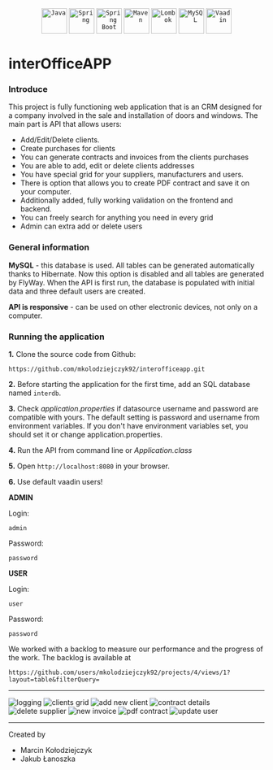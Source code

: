 <div align="center">
<code><img height="50" src="https://user-images.githubusercontent.com/25181517/117201156-9a724800-adec-11eb-9a9d-3cd0f67da4bc.png" alt="Java" title="Java" /></code>
<code><img height="50" src="https://user-images.githubusercontent.com/25181517/117201470-f6d56780-adec-11eb-8f7c-e70e376cfd07.png" alt="Spring" title="Spring" /></code>
<code><img height="50" src="https://user-images.githubusercontent.com/25181517/183891303-41f257f8-6b3d-487c-aa56-c497b880d0fb.png" alt="Spring Boot" title="Spring Boot" /></code>
<code><img height="50" src="https://user-images.githubusercontent.com/25181517/117207242-07d5a700-adf4-11eb-975e-be04e62b984b.png" alt="Maven" title="Maven" /></code>
	<code><img height="50" src="https://user-images.githubusercontent.com/25181517/190229463-87fa862f-ccf0-48da-8023-940d287df610.png" alt="Lombok" title="Lombok" /></code>
	<code><img height="50" src="https://user-images.githubusercontent.com/25181517/183896128-ec99105a-ec1a-4d85-b08b-1aa1620b2046.png" alt="MySQL" title="MySQL" /></code>
 <code><img height="50" src="https://avatars.githubusercontent.com/u/1171922?v=4" alt="Vaadin" title="Vaadin" /></code>
</div>


# interOfficeAPP


### Introduce
This project is fully functioning web application that is an CRM designed for a company involved in the sale and installation of doors and windows. The main part is API that allows users:
- Add/Edit/Delete clients. 
- Create purchases for clients
- You can generate contracts and invoices from the clients purchases
- You are able to add, edit or delete clients addresses
- You have special grid for your suppliers, manufacturers and users. 
- There is option that allows you to create PDF contract and save it on your computer.
- Additionally added, fully working validation on the frontend and backend.
- You can freely search for anything you need in every grid
- Admin can extra add or delete users 

### General information
**MySQL** - this database is used. All tables can be generated automatically thanks to Hibernate. 
Now this option is disabled and all tables are generated by FlyWay. When the API is first run, 
the database is populated with initial data and three default users are created.

**API is responsive** - can be used on other electronic devices, not only on a computer.


### Running the application
**1.** Clone the source code from Github:
````
https://github.com/mkolodziejczyk92/interofficeapp.git
````

**2.** Before starting the application for the first time, add an SQL database named 
`````interdb`````.

**3.** Check *application.properties* if datasource username and password are compatible with yours. 
The default setting is password and username from environment variables. 
If you don't have environment variables set, you should set it or change application.properties.

**4.** Run the API from command line or *Application.class*

**5.** Open ````http://localhost:8080```` in your browser.

**6.** Use default vaadin users!

**ADMIN**

Login: 
````
admin
````
Password:
````
password
````
**USER**

Login: 
````
user
````
Password:
````
password
````




We worked with a backlog to measure our performance and the progress of the work. The backlog is available at
````
https://github.com/users/mkolodziejczyk92/projects/4/views/1?layout=table&filterQuery=
````

***

![logging](https://github.com/mkolodziejczyk92/interofficeapp/blob/main/interOffice%20ss/logowanie.png?raw=true)
![clients grid](https://github.com/mkolodziejczyk92/interofficeapp/blob/main/interOffice%20ss/interOffice%20clients%20grid.png?raw=true)
![add new client](https://github.com/mkolodziejczyk92/interofficeapp/blob/main/interOffice%20ss/add%20new%20cliet.png?raw=true)
![contract details](https://github.com/mkolodziejczyk92/interofficeapp/blob/main/interOffice%20ss/contract%20details.png?raw=true)
![delete supplier](https://github.com/mkolodziejczyk92/interofficeapp/blob/main/interOffice%20ss/delete%20supplier.png?raw=true)
![new invoice](https://github.com/mkolodziejczyk92/interofficeapp/blob/main/interOffice%20ss/new%20invoice%20data%20picker.png?raw=true)
![pdf contract](https://github.com/mkolodziejczyk92/interofficeapp/blob/main/interOffice%20ss/pdf%20contract%20writer.png?raw=true)
![update user](https://github.com/mkolodziejczyk92/interofficeapp/blob/main/interOffice%20ss/update%20user.png?raw=true)


***
Created by 
* Marcin Kołodziejczyk
* Jakub Łanoszka
